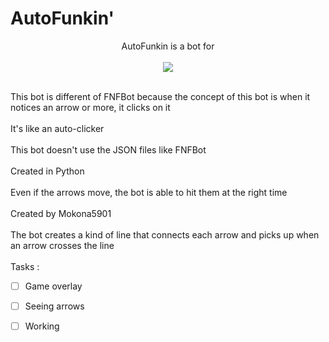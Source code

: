 <h1>AutoFunkin'</h1>
<p align="center">
  AutoFunkin is a bot for<br><br>
  <img src="https://static.wikia.nocookie.net/logopedia/images/a/a2/FNF_animated_logo.gif/revision/latest/scale-to-width-down/250?cb=20210412015112"><br><br><p/>
This bot is different of FNFBot because the concept of this bot is when it notices an arrow or more, it clicks on it<br><br>
It's like an auto-clicker<br><br>
This bot doesn't use the JSON files like FNFBot<br><br>
Created in Python<br><br>
Even if the arrows move, the bot is able to hit them at the right time<br><br>
Created by Mokona5901<br><br>
The bot creates a kind of line that connects each arrow and picks up when an arrow crosses the line<br><br>
Tasks :

- [ ] Game overlay
- [ ] Seeing arrows
- [ ] Working

